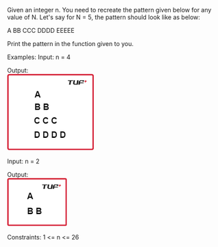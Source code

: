 Given an integer n. You need to recreate the pattern given below for any value of N. Let's say for N = 5, the pattern should look like as below:

A
BB
CCC
DDDD
EEEEE

Print the pattern in the function given to you.

Examples:
Input: n = 4

Output:<br>
![Output](image.png)

Input: n = 2

Output:<br>
![Output](image-1.png)

Constraints:
1 <= n <= 26